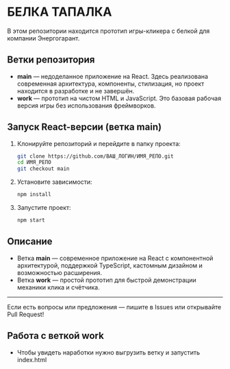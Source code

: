 # БЕЛКА ТАПАЛКА

В этом репозитории находится прототип игры-кликера с белкой для компании Энергогарант.

## Ветки репозитория

- **main** — недоделанное приложение на React. Здесь реализована современная архитектура, компоненты, стилизация, но проект находится в разработке и не завершён.
- **work** — прототип на чистом HTML и JavaScript. Это базовая рабочая версия игры без использования фреймворков.

## Запуск React-версии (ветка main)

1. Клонируйте репозиторий и перейдите в папку проекта:
   ```bash
   git clone https://github.com/ВАШ_ЛОГИН/ИМЯ_РЕПО.git
   cd ИМЯ_РЕПО
   git checkout main
   ```
2. Установите зависимости:
   ```bash
   npm install
   ```
3. Запустите проект:
   ```bash
   npm start
   ```

## Описание

- Ветка **main** — современное приложение на React с компонентной архитектурой, поддержкой TypeScript, кастомным дизайном и возможностью расширения.
- Ветка **work** — простой прототип для быстрой демонстрации механики клика и счётчика.

---

Если есть вопросы или предложения — пишите в Issues или открывайте Pull Request!


## Работа с веткой work
- Чтобы увидеть наработки нужно выгрузить ветку и запустить index.html
  
